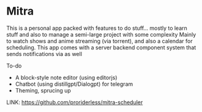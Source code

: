 # Mitra

This is a personal app packed with features to do stuff... mostly to learn stuff and also to manage a semi-large project with some complexity
Mainly to watch shows and anime streaming (via torrent), and also a calendar for scheduling.
This app comes with a server backend component system that sends notifications via as well

To-do
- A block-style note editor (using editorjs)
- Chatbot (using distillgpt/Dialogpt) for telegram
- Theming, sprucing up

LINK: https://github.com/proriderless/mitra-scheduler



